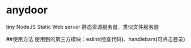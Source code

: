 # anydoor
tiny NodeJS Static Web server
静态资源服务器，类似文件服务器

##使用方法
使用到的第三方模块：eslint(检查代码)、handlebars(可点击目录)
